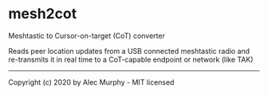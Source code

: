 # mesh2cot

Meshtastic to Cursor-on-target (CoT) converter

Reads peer location updates from a USB connected meshtastic radio and re-transmits it in real time to a CoT-capable endpoint or network (like TAK)

---
Copyright (c) 2020 by Alec Murphy - MIT licensed
